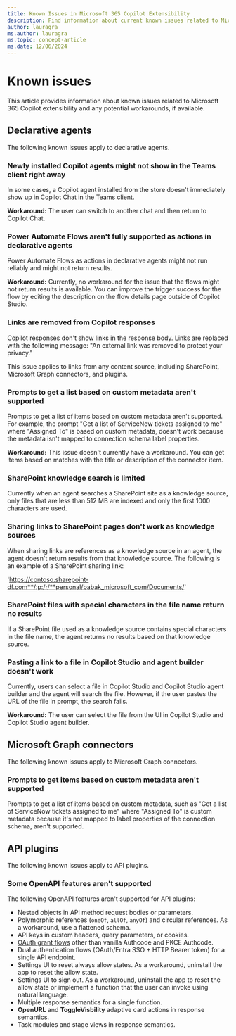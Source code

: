```yaml
---
title: Known Issues in Microsoft 365 Copilot Extensibility
description: Find information about current known issues related to Microsoft 365 Copilot extensibility and the recommended workarounds.
author: lauragra
ms.author: lauragra
ms.topic: concept-article
ms.date: 12/06/2024
---
```


# Known issues

This article provides information about known issues related to Microsoft 365 Copilot extensibility and any potential workarounds, if available.

## Declarative agents

The following known issues apply to declarative agents.

### Newly installed Copilot agents might not show in the Teams client right away

In some cases, a Copilot agent installed from the store doesn't immediately show up in Copilot Chat in the Teams client.

**Workaround:** The user can switch to another chat and then return to Copilot Chat.

### Power Automate Flows aren't fully supported as actions in declarative agents

Power Automate Flows as actions in declarative agents might not run reliably and might not return results.

**Workaround:** Currently, no workaround for the issue that the flows might not return results is available. You can improve the trigger success for the flow by editing the description on the flow details page outside of Copilot Studio.

### Links are removed from Copilot responses

Copilot responses don't show links in the response body. Links are replaced with the following message: "An external link was removed to protect your privacy." 

This issue applies to links from any content source, including SharePoint, Microsoft Graph connectors, and plugins.

### Prompts to get a list based on custom metadata aren't supported 

Prompts to get a list of items based on custom metadata aren't supported. For example, the prompt "Get a list of ServiceNow tickets assigned to me" where "Assigned To" is based on custom metadata, doesn't work because the metadata isn't mapped to connection schema label properties.

**Workaround:** This issue doesn't currently have a workaround. You can get items based on matches with the title or description of the connector item.

### SharePoint knowledge search is limited

Currently when an agent searches a SharePoint site as a knowledge source, only files that are less than 512 MB are indexed and only the first 1000 characters are used.

###  Sharing links to SharePoint pages don't work as knowledge sources

When sharing links are references as a knowledge source in an agent, the agent doesn't return results from that knowledge source. The following is an example of a SharePoint sharing link:

'https://contoso.sharepoint-df.com**/:p:/r/**personal/babak_microsoft_com/Documents/'

### SharePoint files with special characters in the file name return no results

If a SharePoint file used as a knowledge source contains special characters in the file name, the agent returns no results based on that knowledge source.

### Pasting a link to a file in Copilot Studio and agent builder doesn't work

Currently, users can select a file in Copilot Studio and Copilot Studio agent builder and the agent will search the file. However, if the user pastes the URL of the file in prompt, the search fails.

**Workaround:** The user can select the file from the UI in Copilot Studio and Copilot Studio agent builder.

## Microsoft Graph connectors

The following known issues apply to Microsoft Graph connectors.

### Prompts to get items based on custom metadata aren't supported

Prompts to get a list of items based on custom metadata, such as "Get a list of ServiceNow tickets assigned to me" where "Assigned To" is custom metadata because it's not mapped to label properties of the connection schema, aren't supported.

## API plugins

The following known issues apply to API plugins.

### Some OpenAPI features aren't supported

The following OpenAPI features aren't supported for API plugins:

- Nested objects in API method request bodies or parameters.
- Polymorphic references (`oneOf`, `allOf`, `anyOf`) and circular references. As a workaround, use a flattened schema.
- API keys in custom headers, query parameters, or cookies.
- [OAuth grant flows](https://oauth.net/2/grant-types) other than vanilla Authcode and PKCE Authcode.
- Dual authentication flows (OAuth/Entra SSO + HTTP Bearer token) for a single API endpoint.
- Settings UI to reset always allow states. As a workaround, uninstall the app to reset the allow state.
- Settings UI to sign out. As a workaround, uninstall the app to reset the allow state or implement a function that the user can invoke using natural language.
- Multiple response semantics for a single function.
- **OpenURL** and **ToggleVisbility** adaptive card actions in response semantics.
- Task modules and stage views in response semantics.

